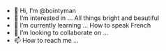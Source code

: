 - 👋 Hi, I’m @bointyman
- 👀 I’m interested in ... All things bright and beautiful
- 🌱 I’m currently learning ... How to speak French
- 💞️ I’m looking to collaborate on ... 
- 📫 How to reach me ... 

<!---
bointyman/bointyman is a ✨ special ✨ repository because its `README.md` (this file) appears on your GitHub profile.
You can click the Preview link to take a look at your changes.
--->

